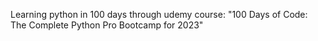 Learning python in 100 days through udemy course: "100 Days of Code: The Complete Python Pro Bootcamp for 2023"
